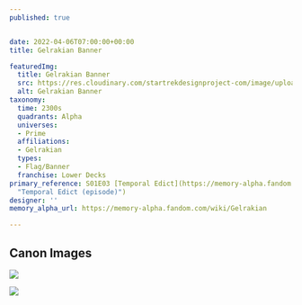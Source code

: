 ```yaml
---
published: true


date: 2022-04-06T07:00:00+00:00
title: Gelrakian Banner

featuredImg:
  title: Gelrakian Banner
  src: https://res.cloudinary.com/startrekdesignproject-com/image/upload/v1649270423/Gelrakian-Banner.png
  alt: Gelrakian Banner
taxonomy:
  time: 2300s
  quadrants: Alpha
  universes:
  - Prime
  affiliations:
  - Gelrakian
  types:
  - Flag/Banner
  franchise: Lower Decks
primary_reference: S01E03 [Temporal Edict](https://memory-alpha.fandom.com/wiki/Temporal_Edict_(episode)
  "Temporal Edict (episode)")
designer: ''
memory_alpha_url: https://memory-alpha.fandom.com/wiki/Gelrakian

---
```

## Canon Images

![](https://res.cloudinary.com/startrekdesignproject-com/image/upload/v1649270424/Gelrakian-Banner_LDS-1x3-2.jpg)

![](https://res.cloudinary.com/startrekdesignproject-com/image/upload/v1649270425/Gelrakian-Banner_LDS-1x3-1.jpg)
